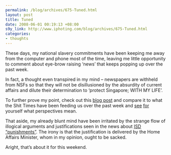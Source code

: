 ```yaml
--- 
permalink: /blog/archives/675-Tuned.html
layout: post
title: Tuned
date: 2008-06-01 00:19:13 +08:00
s9y_link: http://www.iphoting.com/blog/archives/675-Tuned.html
categories: 
- thoughts
---
```

<p class="whiteline"><p>These days, my national slavery commitments have been keeping me away from the computer and phone most of the time, leaving me little opportunity to comment about eye-brow raising &#8216;news&#8217; that keeps popping up over the past week.</p>
</p><p class="whiteline"><p>In fact, a thought even transpired in my mind – newspapers are withheld from NSFs so that they will not be disillusioned by the absurdity of current affairs and dilute their determination to &#8216;protect Singapore; WITH MY LIFE&#8217;.</p>
</p><p class="whiteline"><p>To further prove my point, check out this <a onclick="_gaq.push(['_trackPageview', '/extlink/singaporedissident.blogspot.com/2008/05/lee-kuan-yew-if-bloggers-who-defame-me.html']);"  href="http://singaporedissident.blogspot.com/2008/05/lee-kuan-yew-if-bloggers-who-defame-me.html">blog post</a> and compare it to what the Shit Times have been feeding us over the past week and <a onclick="_gaq.push(['_trackPageview', '/extlink/www.todayonline.com/articles/256190.asp']);"  href="http://www.todayonline.com/articles/256190.asp">see</a> <a onclick="_gaq.push(['_trackPageview', '/extlink/www.todayonline.com/articles/256189.asp']);"  href="http://www.todayonline.com/articles/256189.asp">for</a> yourself what perspectives mean.</p>
</p><p class="whiteline"><p>That aside, my already blunt mind have been irritated by the strange flow of illogical arguments and justifications seen in the news about <a onclick="_gaq.push(['_trackPageview', '/extlink/www.todayonline.com/articles/255964.asp']);"  href="http://www.todayonline.com/articles/255964.asp">ISD &#8220;punishments&#8221;</a>. The irony is that the justification is delivered by the Home Affairs Minister, whom in my opinion, ought to be sacked.</p>
</p><p class="break"><p>Aright, that&#8217;s about it for this weekend.</p></p>
